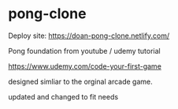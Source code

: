 # pong-clone
Deploy site: https://doan-pong-clone.netlify.com/

Pong foundation from youtube / udemy tutorial 

https://www.udemy.com/code-your-first-game

designed simliar to the orginal arcade game.

updated and changed to fit needs
